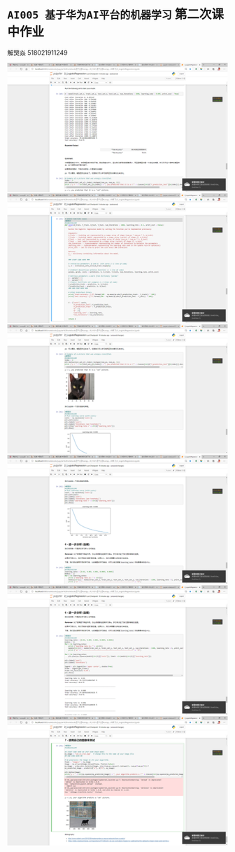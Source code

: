 # `AI005 基于华为AI平台的机器学习` 第二次课中作业

解煚焱 518021911249 

![avatar](fig/2020-10-31(2).png)
![avatar](fig/2020-10-31(3).png)
![avatar](fig/2020-10-31(4).png)
![avatar](fig/2020-10-31(5).png)
![avatar](fig/2020-10-31(6).png)
![avatar](fig/2020-10-31(7).png)

